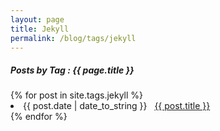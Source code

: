 ```yaml
---
layout: page
title: Jekyll
permalink: /blog/tags/jekyll
---
```


<h5> Posts by Tag : {{ page.title }} </h5>

<div class="card">
{% for post in site.tags.jekyll %}
 <li class="knowledge-posts"><span>{{ post.date | date_to_string }}</span> &nbsp; <a href="{{ post.url }}">{{ post.title }}</a></li>
{% endfor %}
    <!-- <li class="knowledge-posts"><span>2024-05-26</span> &nbsp; <a href="/blog/Import-dump-in-case-of-multiple-oracle-versions">Import-dump-in-case-of-multiple-oracle-versions</a></li>
    <li class="knowledge-posts"><span>2024-06-06</span> &nbsp; <a href="/blog/Create-and-import-database-oracle">Create-and-import-database-oracle</a></li> -->
</div>
